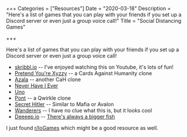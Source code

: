 +++
Categories = ["Resources"]
Date = "2020-03-18"
Description = "Here's a list of games that you can play with your friends if you set up a Discord server or even just a group voice call!"
Title = "Social Distancing Games"

+++

Here's a list of games that you can play with your friends if you set up a Discord server or even just a group voice call!

- [skribbl.io](https://skribbl.io/) -- I've enjoyed watching this on Youtube, it's lots of fun!
- [Pretend You're Xyzzy](https://pretendyoure.xyz/zy/) -- a Cards Against Humanity clone
- [Azala](https://www.azala.info/static/index.html) -- another CaH clone
- [Never Have I Ever](https://never-have-i-ever-online.com/multiplayer/)
- [Uno](https://play.unofreak.com/)
- [Pont](https://www.mattkeeter.com/projects/pont/) -- a Qwirkle clone
- [Secret Hitler](https://secrethitler.io/) -- Similar to Mafia or Avalon
- [Wanderers](https://wanderers.io/) -- I have no clue what this is, but it looks cool
- [Deeeep.io](https://deeeep.io/) -- [There's always a bigger fish](https://youtu.be/IIQVAShJzLo)

I just found [r/IoGames](https://www.reddit.com/r/IoGames/) which might be a good resource as well.
